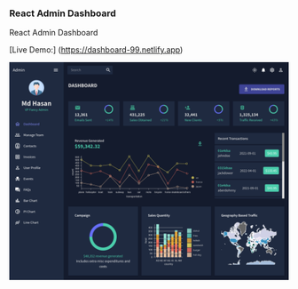 ### React Admin Dashboard
React Admin Dashboard

[Live Demo:] (https://dashboard-99.netlify.app)

![Screenshot](screenshot.png)